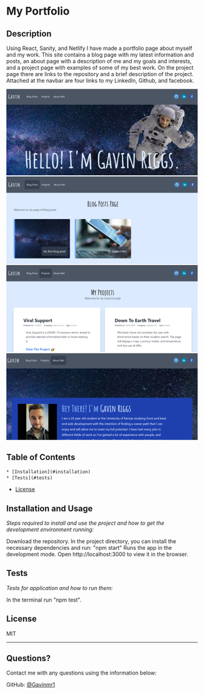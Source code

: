 # My Portfolio

  ## Description 
  
  Using React, Sanity, and Netlify I have made a portfolio page about myself and my work. This site contains a blog page with my latest information and posts, an about page with a description of me and my goals and interests, and a project page with examples of some of my best work. On the project page there are links to the repository and a brief description of the project. Attached at the navbar are four links to my LinkedIn, Github, and facebook.

  ![Portfolio screenshot1](/assets/Screenshot1.png?raw=true "Screenshot1")
  ![Portfolio screenshot2](/assets/Screenshot2.png?raw=true "Screenshot2")
  ![Portfolio screenshot3](/assets/Screenshot3.png?raw=true "Screenshot3")
  ![Portfolio screenshot4](/assets/Screenshot4.png?raw=true "Screenshot4")
  ## Table of Contents
    * [Installation](#installation)
    * [Tests](#tests)
  * [License](#license)
  
  ## Installation and Usage
  
  *Steps required to install and use the project and how to get the development environment running:*
  
  Download the repository. In the project directory, you can install the necessary dependencies and run: "npm start" Runs the app in the development mode. Open http://localhost:3000 to view it in the browser.
  
  ## Tests
  
  *Tests for application and how to run them:*
  
  In the terminal run "npm test".
  
  ## License
  
  MIT
  
  ---
  
  ## Questions? 
  
  Contact me with any questions using the information below:
 
  GitHub: [@Gavinmr1](https://api.github.com/users/Gavinmr1)
  